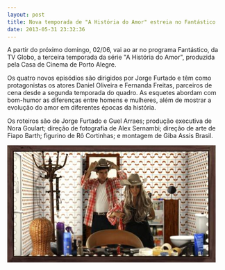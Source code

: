 ```yaml
---
layout: post
title: Nova temporada de "A História do Amor" estreia no Fantástico
date: 2013-05-31 23:32:36
---
```

A partir do próximo domingo, 02/06, vai ao ar no programa Fantástico, da TV Globo, a terceira temporada da série "A História do Amor", produzida pela Casa de Cinema de Porto Alegre.

Os quatro novos episódios são dirigidos por Jorge Furtado e têm como protagonistas os atores Daniel Oliveira e Fernanda Freitas, parceiros de cena desde a segunda temporada do quadro. As esquetes abordam com bom-humor as diferenças entre homens e mulheres, além de mostrar a evolução do amor em diferentes épocas da história.

Os roteiros são de Jorge Furtado e Guel Arraes; produção executiva de Nora Goulart; direção de fotografia de Alex Sernambi; direção de arte de Fiapo Barth; figurino de Rô Cortinhas; e montagem de Giba Assis Brasil.

![](/uploads/hda-sertanejos.jpg)
